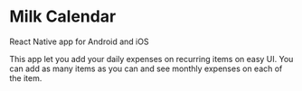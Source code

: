 # Milk Calendar
React Native app for Android and iOS

This app let you add your daily expenses on recurring items on easy UI. You can add as many items as you can and see monthly expenses on each of the item.

